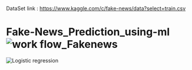 DataSet link : https://www.kaggle.com/c/fake-news/data?select=train.csv
# Fake-News_Prediction_using-ml![work flow_Fakenews](https://github.com/Vanishivani1614/Fake-News_Prediction_using-ml/assets/106384682/2fd87b0d-f3d3-4cfc-be8f-32902148e45c)
![Logistic regression](https://github.com/Vanishivani1614/Fake-News_Prediction_using-ml/assets/106384682/2046b75d-91d8-4472-b059-04f1e6f210af)
